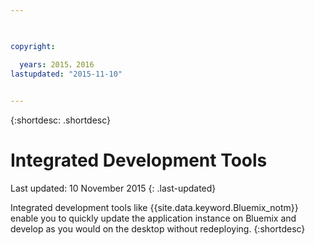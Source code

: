 ```yaml
---

 

copyright:

  years: 2015，2016
lastupdated: "2015-11-10"
 

---
```


{:shortdesc: .shortdesc}

# Integrated Development Tools

Last updated: 10 November 2015
{: .last-updated}


Integrated development tools like {{site.data.keyword.Bluemix_notm}} enable you to quickly update the application instance on Bluemix and develop as you would on the desktop without redeploying.
{:shortdesc}

